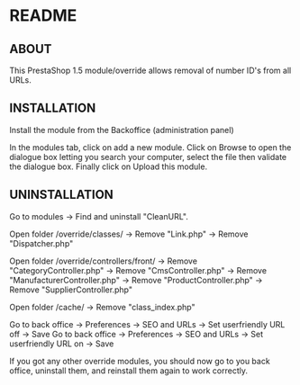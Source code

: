 README
======


ABOUT
--------

This PrestaShop 1.5 module/override allows removal of number ID's from all URLs.


INSTALLATION
--------

Install the module from the Backoffice (administration panel)

In the modules tab, click on add a new module. Click on Browse to open the dialogue box letting you search your computer, select the file then validate the dialogue box. Finally click on Upload this module.


UNINSTALLATION
--------

Go to modules -> Find and uninstall "CleanURL".

Open folder /override/classes/
-> Remove "Link.php"
-> Remove "Dispatcher.php"

Open folder /override/controllers/front/
-> Remove "CategoryController.php"
-> Remove "CmsController.php"
-> Remove "ManufacturerController.php"
-> Remove "ProductController.php"
-> Remove "SupplierController.php"

Open folder /cache/
-> Remove "class_index.php"

Go to back office -> Preferences -> SEO and URLs -> Set userfriendly URL off -> Save
Go to back office -> Preferences -> SEO and URLs -> Set userfriendly URL on -> Save

If you got any other override modules, you should now go to you back office, uninstall them, and reinstall them again to work correctly.

